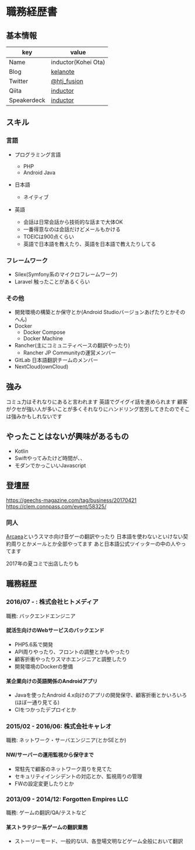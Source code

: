 # 職務経歴書

## 基本情報

|key|value|
|---|-----|
|Name|inductor(Kohei Ota)|
|Blog|[kelanote](https://blog.inductor.me/)|
|Twitter|[@htj_fusion](https://twitter.com/htj_fusion)|
|Qiita|[inductor](http://qiita.com/inductor)|
|Speakerdeck|[inductor](https://speakerdeck.com/inductor)|

## スキル

### 言語

- プログラミング言語
  - PHP
  - Android Java

- 日本語
  - ネイティブ
- 英語
  - 会話は日常会話から技術的な話まで大体OK
  - 一番得意なのは会話だけどメールもかける
  - TOEICは900点くらい
  - 英語で日本語を教えたり、英語を日本語で教えたりしてる

### フレームワーク

- Silex(Symfony系のマイクロフレームワーク)
- Laravel 触ったことがあるくらい

### その他

- 開発環境の構築とか保守とか(Android Studioバージョンあげたりとかそのへん)
- Docker
  - Docker Compose
  - Docker Machine
- Rancher(主にコミュニティベースの翻訳やったり)
  - Rancher JP Communityの運営メンバー
- GitLab 日本語翻訳チームのメンバー
- NextCloud(ownCloud)

## 強み
コミュ力はそれなりにあると言われます
英語でグイグイ話を進められます
顧客がクセが強い人が多いことが多くそれなりにハンドリング苦労してきたのでそこは強みかもしれないです

## やったことはないが興味があるもの
- Kotlin
- Swiftやってみたけど時間が、、
- モダンでかっこいいJavascript

## 登壇歴
https://geechs-magazine.com/tag/business/20170421
https://clem.connpass.com/event/58325/

### 同人
[Arcaea](http://arcaea.lowiro.com/)というスマホ向け音ゲーの翻訳やったり
日本語を使わないといけない契約周りとかメールとか全部やってます
あと日本語公式ツイッターの中の人やってます

2017年の夏コミで出店したりも

## 職務経歴

### 2016/07 - : 株式会社ヒトメディア

職務: バックエンドエンジニア

#### 就活生向けのWebサービスのバックエンド

- PHP5.6系で開発
- API周りやったり、フロントの調整とかもやったり
- 顧客折衝やったりスマホエンジニアと調整したり
- 開発環境のDockerの整備

#### 某企業向けの英語関係のAndroidアプリ

- Javaを使ったAndroid 4.x向けのアプリの開発保守、顧客折衝とかいろいろ(ほぼ一通り見てる)
- CIをつかったデプロイとか

### 2015/02 - 2016/06: 株式会社キャレオ

職務: ネットワーク・サーバエンジニア(とかSEとか)

#### NW/サーバーの運用監視から保守まで

- 常駐先で顧客のネットワーク周りを見てた
- セキュリティインシデントの対応とか、監視周りの管理
- FWの設定変更したりとか

### 2013/09 - 2014/12: Forgotten Empires LLC

職務: ゲームの翻訳/QA/テストなど

#### 某ストラテジー系ゲームの翻訳業務

- ストーリーモード、一般的なUI、各登場文明などゲーム全般において翻訳

